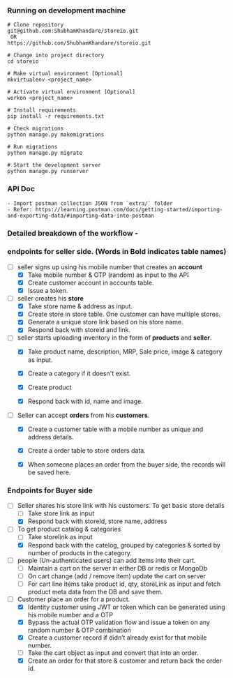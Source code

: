 ### Running on development machine

    # Clone repository
    git@github.com:ShubhamKhandare/storeio.git
     OR
    https://github.com/ShubhamKhandare/storeio.git
    
    # Change into project directory
    cd storeio
    
    # Make virtual environment [Optional]
    mkvirtualenv <project_name>
    
    # Activate virtual environment [Optional]
    workon <project_name>
    
    # Install requirements
    pip install -r requirements.txt
    
    # Check migrations
    python manage.py makemigrations
    
    # Run migrations
    python manage.py migrate
    
    # Start the development server
    python manage.py runserver
    
### API Doc
    - Import postman collection JSON from `extra/` folder
    - Refer: https://learning.postman.com/docs/getting-started/importing-and-exporting-data/#importing-data-into-postman
   
### Detailed breakdown of the workflow -

 ### endpoints for seller side. (Words in Bold indicates table names)
 
- [ ]  seller signs up using his mobile number that creates an **account**
	- [x]  Take mobile number & OTP (random) as input to the API
	- [x]  Create customer account in accounts table.
	- [x]  Issue a token.  

- [ ]  seller creates his **store**
	- [x]  Take store name & address as input.  
	- [x]  Create store in store table. One customer can have multiple stores.
	- [x]  Generate a unique store link based on his store name.
	- [x]  Respond back with storeid and link.

- [ ]  seller starts uploading inventory in the form of **products** and **seller**.
	- [x]  Take product name, description, MRP, Sale price, image & category as input.  
	- [x]  Create a category if it doesn't exist.
	- [x]  Create product
	- [x]  Respond back with id, name and image.
	 
  
- [ ]  Seller can accept **orders** from his **customers**.
	- [x]  Create a customer table with a mobile number as unique and address details.    
	- [x]  Create a order table to store orders data.
	- [x]  When someone places an order from the buyer side, the records will be saved here.
	   

### Endpoints for Buyer side

 
- [ ]  Seller shares his store link with his customers. To get basic store details
	- [ ]  Take store link as input    
	- [x]  Respond back with storeId, store name, address

- [ ]  To get product catalog & categories
	- [ ]  Take storelink as input    
	- [x]  Respond back with the catelog, grouped by categories & sorted by number of products in the category.

- [ ]  people (Un-authenticated users) can add items into their cart.
	- [ ]  Maintain a cart on the server in either DB or redis or MongoDb    
	- [ ]  On cart change (add / remove item) update the cart on server
	- [ ]  For cart line items take product id, qty, storeLink as input and fetch product meta data from the DB and save them.
  
- [ ]  Customer place an order for a product. 
	- [x]  Identity customer using JWT or token which can be generated using his mobile number and a OTP 
	- [x]  Bypass the actual OTP validation flow and issue a token on any random number & OTP combination
	- [x]  Create a customer record if didn’t already exist for that mobile number.
	- [ ]  Take the cart object as input and convert that into an order.
	- [x]  Create an order for that store & customer and return back the order id.
